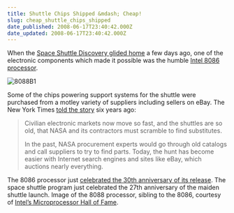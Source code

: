 ```yaml
---
title: Shuttle Chips Shipped &mdash; Cheap!
slug: cheap_shuttle_chips_shipped
date_published: 2008-06-17T23:40:42.000Z
date_updated: 2008-06-17T23:40:42.000Z
---
```


When the [Space Shuttle Discovery glided home](http://www.nasa.gov/home/hqnews/2008/jun/HQ_08150_discovery_lands.html) a few days ago, one of the electronic components which made it possible was the humble [Intel 8086 processor](http://www.cpu-world.com/CPUs/8086/).

![8088B1](/images/8088B1.jpg)

Some of the chips powering support systems for the shuttle were purchased from a motley variety of suppliers including sellers on eBay. The New York Times [told the story](http://query.nytimes.com/gst/fullpage.html?res=9A0CE2DF1739F931A25756C0A9649C8B63) six years ago:

> Civilian electronic markets now move so fast, and the shuttles are so old, that NASA and its contractors must scramble to find substitutes.
> 
> In the past, NASA procurement experts would go through old catalogs and call suppliers to try to find parts. Today, the hunt has become easier with Internet search engines and sites like eBay, which auctions nearly everything.

The 8086 processor just [celebrated the 30th anniversary of its release](https://www.pcworld.com/article/535966/article-7512.html). The space shuttle program just celebrated the 27th anniversary of the maiden shuttle launch.
Image of the 8088 processor, sibling to the 8086, courtesy of [Intel’s Microprocessor Hall of Fame](https://www.intel.com/content/www/us/en/history/virtual-vault/articles/the-8008.html).
